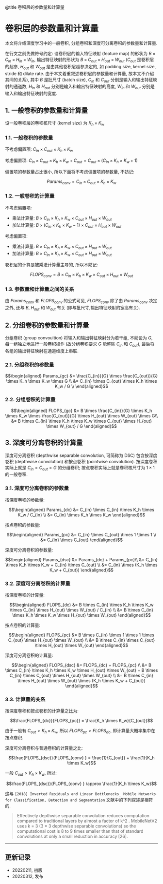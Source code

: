 @title 卷积层的参数量和计算量

# 卷积层的参数量和计算量
本文将介绍深度学习中的一般卷积, 分组卷积和深度可分离卷积的参数量和计算量.

在行文之前先做符号约定: 设卷积层的输入特征映射 (feature map) 的形状为 $B \times C_{in}\times H_{in} \times W_{in}$, 输出特征映射的形状为 $B \times C_{out} \times H_{out} \times W_{out}$ ($C_{out}$ 是卷积层的超参,  $H_{out}$ 和 $W_{out}$ 是由其他卷积层超参决定的, 如 padding size, kernel size, stride 和 dilate rate. 由于本文着重叙述卷积层的参数量和计算量, 故本文不介绍其间的关系), 其中 $B$ 是批尺寸 (batch size), $C_{in}$ 和 $C_{out}$ 分别是输入和输出特征映射的通道数, $H_{in}$ 和 $H_{out}$ 分别是输入和输出特征映射的高度, $W_{in}$ 和 $W_{out}$ 分别是输入和输出特征映射的宽度. 

## 1. 一般卷积的参数量和计算量

设一般卷积层的卷积核尺寸 (kernel size) 为 $K_{h} \times K_{w}$

### 1.1. 一般卷积的参数量

不考虑偏置项: $C_{in} \times C_{out} \times K_h \times K_w$

考虑偏置项: $C_{in} \times C_{out} \times K_h \times K_w + C_{out} = C_{out} \times (C_{in} \times K_h \times K_w + 1)$

偏置项的参数量占比很小, 所以下面将不考虑偏置项的参数量, 不妨记:

$$Params_{conv} = C_{in} \times C_{out} \times K_h \times K_w$$

### 1.2. 一般卷积的计算量

不考虑偏置项:

- 乘法计算量: $B \times C_{in} \times K_h \times K_w\times C_{out} \times H_{out} \times W_{out}$
- 加法计算量: $B \times(C_{in} \times K_h \times K_w - 1 )\times C_{out} \times H_{out} \times W_{out}$

考虑偏置项: 

- 乘法计算量: $B \times C_{in} \times K_h \times K_w\times C_{out} \times H_{out} \times W_{out}$
- 加法计算量: $B \times C_{in} \times K_h \times K_w \times C_{out} \times H_{out} \times W_{out}$

卷积层的计算是被乘法计算量主导的, 所以不妨记:

$$FLOPS_{conv} = B \times C_{in} \times K_h \times K_w \times C_{out} \times H_{out} \times W_{out}$$

### 1.3. 参数量和计算量之间的关系
由 $Params_{conv}$ 和 $FLOPS_{conv}$ 的公式可见, $FLOPS_{conv}$ 除了由 $Params_{conv}$ 决定之外, 还与 $B$, $H_{out}$ 和 $W_{out}$ 有关 (即与批尺寸,输出特征映射的宽高有关).

## 2. 分组卷积的参数量和计算量

分组卷积 (group convoultion) 将输入和输出特征映射分为若干组, 不妨设为 $G$, 每一组独立地进行一般卷积操作 (故分组卷积要求 $G$ 能整除 $C_{in}$ 和 $C_{out}$), 最后将各组的输出特征映射在通道维度上串联.

### 2.1. 分组卷积的参数量
$$\begin{aligned} 
Params_{gc} 
&= \frac{C_{in}}{G} \times \frac{C_{out}}{G} \times K_h \times K_w \times G \\
&= C_{in} \times C_{out} \times K_h \times K_w / G \\
\end{aligned}$$

### 2.2. 分组卷积的计算量
$$\begin{aligned} 
FLOPS_{gc} 
&= B \times \frac{C_{in}}{G} \times K_h \times K_w \times \frac{C_{out}}{G} \times H_{out} \times W_{out} \times G\\
&= B \times C_{in} \times K_h \times K_w \times C_{out} \times H_{out} \times W_{out} / G
\end{aligned}$$

## 3. 深度可分离卷积的计算量

深度可分离卷积 (depthwise separable convolution, 可简称为 DSC) 包含按深度卷积 (depthwise convolution) 和按点卷积 (pointwise convolution). 按深度卷积实际上就是 $C_{in} = C_{out} = G$ 的分组卷积; 按点卷积实际上就是卷积核尺寸为 $1\times 1$ 的一般卷积.

### 3.1. 深度可分离卷积的参数量

按深度卷积的参数量:

$$\begin{aligned} 
Params_{dc} 
&= C_{in} \times C_{in} \times K_h \times K_w / C_{in} \\
&= C_{in} \times K_h \times K_w 
\end{aligned}$$

按点卷积的参数量:

$$\begin{aligned} 
Params_{pc} 
&= C_{in} \times C_{out} \times 1 \times 1 \\
&= C_{in} \times C_{out}
\end{aligned}$$

深度可分离卷积的参数量:

$$\begin{aligned} 
Params_{dsc} 
&= Params_{dc} + Params_{pc}\\
&= C_{in} \times K_h \times K_w + C_{in} \times C_{out} \\
&= C_{in} \times (K_h \times K_w + C_{out})
\end{aligned}$$

### 3.2. 深度可分离卷积的计算量
按深度卷积的计算量:

$$\begin{aligned} 
FLOPS_{dc} 
&= B \times C_{in} \times K_h \times K_w \times C_{in} \times H_{out} \times W_{out} /  C_{in} \\
&= B \times C_{in} \times K_h \times K_w \times H_{out} \times W_{out}
\end{aligned}$$

按点卷积的计算量:

$$\begin{aligned} 
FLOPS_{pc} 
&= B \times C_{in} \times 1 \times 1 \times C_{out} \times H_{out} \times W_{out} \\
&= B \times C_{in} \times C_{out} \times H_{out} \times W_{out}
\end{aligned}$$

深度可分离卷积的计算量:

$$\begin{aligned} 
FLOPS_{dsc} 
&= FLOPS_{dc} + FLOPS_{pc} \\
&= B \times C_{in} \times K_h \times K_w \times H_{out} \times W_{out} + B \times C_{in} \times C_{out} \times H_{out} \times W_{out} \\
&= B \times C_{in} \times H_{out} \times W_{out} \times (K_h \times K_w + C_{out})
\end{aligned}$$

### 3.3. 计算量的关系
按深度卷积和按点卷积的计算量之比为: 

$$\frac{FLOPS_{dc}}{FLOPS_{pc}} = \frac{K_h \times K_w}{C_{out}}$$

由于一般有 $C_{out} \gt K_h \times K_w$, 所以 $FLOPS_{pc} > FLOPS_{dc}$, 即计算量大概率集中在按点卷积.

深度可分离卷积与普通卷积的计算量之比:

$$\frac{FLOPS_{dsc}}{FLOPS_{conv} } = \frac{1}{C_{out}} + \frac{1}{K_h \times K_w}$$

一般 $C_{out} \gt K_h \times K_w$, 所以: 

$$\frac{FLOPS_{dsc}}{FLOPS_{conv} } \approx \frac{1}{K_h \times K_w}$$

这与 `[2018] Inverted Residuals and Linear Bottlenecks_ Mobile Networks for Classification, Detection and Segmentation` 文献中的下列叙述是相符的.
>
> Effectively depthwise separable convolution reduces computation compared to traditional layers by almost a factor of k^2 . MobileNetV2 uses k = 3 (3 × 3 depthwise separable convolutions) so the computational cost is 8 to 9 times smaller than that of standard convolutions at only a small reduction in accuracy [26].
---

## 更新记录
- 20220211, 初版
- 20220312, 发布


